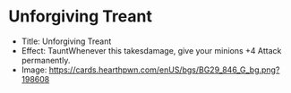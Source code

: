 # Unforgiving Treant
- Title:  Unforgiving Treant
- Effect:  TauntWhenever this takesdamage, give your minions +4 Attack permanently.
- Image:  https://cards.hearthpwn.com/enUS/bgs/BG29_846_G_bg.png?198608
